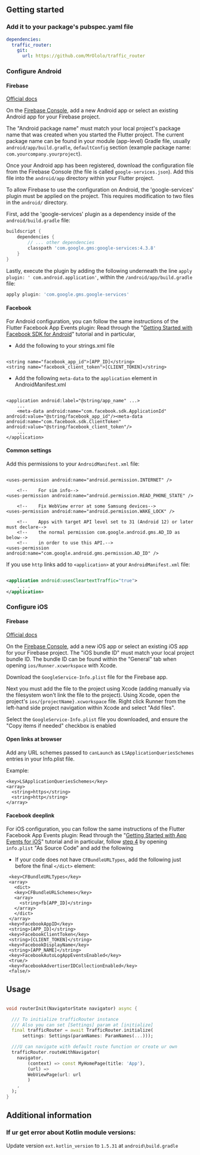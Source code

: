 ## Getting started

### Add it to your package's pubspec.yaml file

```yml
dependencies:
  traffic_router:
    git:
      url: https://github.com/MrOlolo/traffic_router
```

### Configure Android

#### Firebase

[Official docs](https://firebase.flutter.dev/docs/installation/android)

On the [Firebase Console](https://console.firebase.google.com/project/_/overview), add a new Android
app or select an existing Android app for your Firebase project.

The "Android package name" must match your local project's package name that was created when you
started the Flutter project. The current package name can be found in your module (app-level) Gradle
file, usually `android/app/build.gradle`, `defaultConfig` section (example package name:
`com.yourcompany.yourproject`).

Once your Android app has been registered, download the configuration file from the Firebase
Console (the file is called `google-services.json`). Add this file into the `android/app` directory
within your Flutter project.

To allow Firebase to use the configuration on Android, the 'google-services' plugin must be applied
on the project. This requires modification to two files in the `android/` directory.

First, add the 'google-services' plugin as a dependency inside of the `android/build.gradle` file:

```groovy
buildscript {
    dependencies {
        // ... other dependencies
        classpath 'com.google.gms:google-services:4.3.8'
    }
}
```

Lastly, execute the plugin by adding the following underneath the line `apply plugin: '
com.android.application'`, within the `/android/app/build.gradle` file:

```groovy
apply plugin: 'com.google.gms.google-services'
```

#### Facebook

For Android configuration, you can follow the same instructions of the Flutter Facebook App Events
plugin:
Read through
the "[Getting Started with Facebook SDK for Android](https://developers.facebook.com/docs/android/)"
tutorial and in particular,

* Add the following to your strings.xml file

```

<string name="facebook_app_id">[APP_ID]</string>
<string name="facebook_client_token">[CLIENT_TOKEN]</string>

```

* Add the following `meta-data` to the `application` element in AndroidManifest.xml

```

<application android:label="@string/app_name" ...>
    ...
    <meta-data android:name="com.facebook.sdk.ApplicationId" android:value="@string/facebook_app_id"/><meta-data android:name="com.facebook.sdk.ClientToken" android:value="@string/facebook_client_token"/>
    ...
</application>

```

#### Common settings

Add this permissions to your `AndroidManifest.xml` file:

```

<uses-permission android:name="android.permission.INTERNET" />

    <!--    For sim info-->
<uses-permission android:name="android.permission.READ_PHONE_STATE" />

    <!--    Fix WebView error at some Samsung devices-->
<uses-permission android:name="android.permission.WAKE_LOCK" />

    <!--    Apps with target API level set to 31 (Android 12) or later must declare-->
    <!--    the normal permission com.google.android.gms.AD_ID as below-->
    <!--    in order to use this API.-->
<uses-permission android:name="com.google.android.gms.permission.AD_ID" />
```

If you use `http` links add to `<application>` at your `AndroidManifest.xml` file:

```xml

<application android:usesCleartextTraffic="true">
    . . .
</application>
```

### Configure iOS

#### Firebase

[Official docs](https://firebase.flutter.dev/docs/installation/ios)

On the [Firebase Console](https://console.firebase.google.com/project/_/overview), add a new iOS app
or select an existing iOS app for your Firebase project. The "iOS bundle ID" must match your local
project bundle ID. The bundle ID can be found within the "General" tab when
opening `ios/Runner.xcworkspace` with Xcode.

Download the `GoogleService-Info.plist` file for the Firebase app.

Next you must add the file to the project using Xcode (adding manually via the filesystem won't link
the file to the project). Using Xcode, open the project's `ios/{projectName}.xcworkspace` file.
Right click Runner from the left-hand side project navigation within Xcode and select "Add files".

Select the `GoogleService-Info.plist` file you downloaded, and ensure the "Copy items if needed"
checkbox is enabled

#### Open links at browser

Add any URL schemes passed to `canLaunch` as `LSApplicationQueriesSchemes` entries in your
Info.plist file.

Example:

```
<key>LSApplicationQueriesSchemes</key>
<array>
  <string>https</string>
  <string>http</string>
</array>
```

#### Facebook deeplink

For iOS configuration, you can follow the same instructions of the Flutter Facebook App Events
plugin:
Read through
the "[Getting Started with App Events for iOS](https://developers.facebook.com/docs/app-events/getting-started-app-events-ios)"
tutorial and in particular,
follow [step 4](https://developers.facebook.com/docs/app-events/getting-started-app-events-ios#plist-config)
by opening `info.plist` "As Source Code" and add the following

* If your code does not have `CFBundleURLTypes`, add the following just before the final `</dict>`
  element:

```
 <key>CFBundleURLTypes</key>
 <array>
   <dict>
   <key>CFBundleURLSchemes</key>
   <array>
     <string>fb[APP_ID]</string>
   </array>
   </dict>
 </array>
 <key>FacebookAppID</key>
 <string>[APP_ID]</string>
 <key>FacebookClientToken</key>
 <string>[CLIENT_TOKEN]</string>
 <key>FacebookDisplayName</key>
 <string>[APP_NAME]</string>
 <key>FacebookAutoLogAppEventsEnabled</key>
 <true/>
 <key>FacebookAdvertiserIDCollectionEnabled</key>
 <false/>
```

## Usage

```dart

void routerInit(NavigatorState navigator) async {

  /// To initialize trafficRouter instance
  /// Also you can set [Settings] param at [initialize]
  final trafficRouter = await TrafficRouter.initialize(
      settings: Settings(paramNames: ParamNames(...)));

  ///U can navigate with default route function or create ur own 
  trafficRouter.routeWithNavigator(
    navigator,
        (context) => const MyHomePage(title: 'App'),
        (url) =>
        WebViewPage(url: url
        )
    ,
  );
}

```

## Additional information

### If ur get error about Kotlin module versions:

Update version `ext.kotlin_version` to `1.5.31` at `android\build.gradle`
